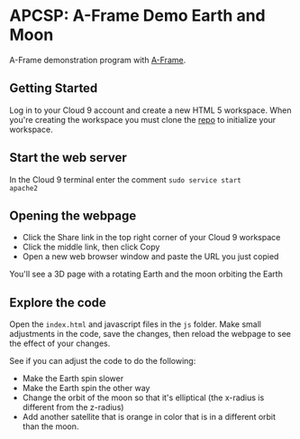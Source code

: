# APCSP: A-Frame Demo Earth and Moon

A-Frame demonstration program with [A-Frame](https://aframe.io).

## Getting Started

Log in to your Cloud 9 account and create a new HTML 5 workspace.  When you're creating the workspace you must clone the [repo](https://github.com/JaffeAPCSP/aframe-demo-earth-moon.git) to initialize your workspace.

## Start the web server

In the Cloud 9 terminal enter the comment <code>sudo service start apache2</code>

## Opening the webpage

* Click the Share link in the top right corner of your Cloud 9 workspace
* Click the middle link, then click Copy
* Open a new web browser window and paste the URL you just copied

You'll see a 3D page with a rotating Earth and the moon orbiting the Earth

## Explore the code

Open the <code>index.html</code> and javascript files in the <code>js</code> folder.  Make small adjustments in the code, save the changes, then reload the webpage to see the effect of your changes.

See if you can adjust the code to do the following:

* Make the Earth spin slower
* Make the Earth spin the other way
* Change the orbit of the moon so that it's elliptical (the x-radius is different from the z-radius)
* Add another satellite that is orange in color that is in a different orbit than the moon.